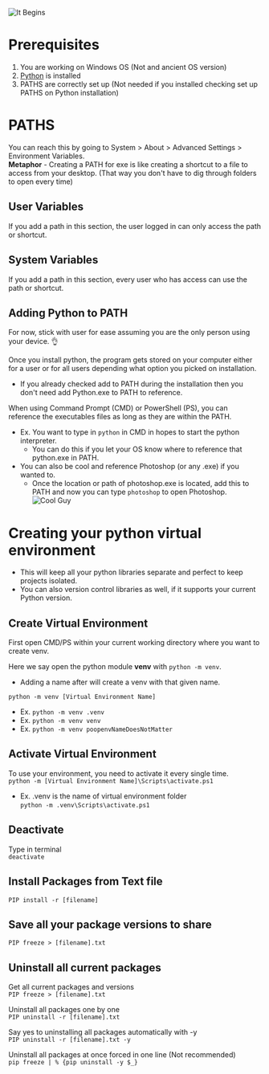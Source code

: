 ![It Begins](https://i.giphy.com/media/v1.Y2lkPTc5MGI3NjExb3d3N2ptNTg2ZjJ4djlxcHQwYnd2bHdkcGJmajBmYnI3a3J2a3ZtaSZlcD12MV9pbnRlcm5hbF9naWZfYnlfaWQmY3Q9Zw/zk0zTXQY5ukCs/giphy.gif)  

# Prerequisites
1. You are working on Windows OS (Not and ancient OS version)
2. [Python](https://python.org/) is installed
3. PATHS are correctly set up (Not needed if you installed checking set up PATHS on Python installation)

# PATHS
You can reach this by going to System > About > Advanced Settings > Environment Variables.  
**Metaphor** - Creating a PATH for exe is like creating a shortcut to a file to access from your desktop. (That way you don't have to dig through folders to open every time)  

## User Variables
If you add a path in this section, the user logged in can only access the path or shortcut.  

## System Variables
If you add a path in this section, every user who has access can use the path or shortcut.

## Adding Python to PATH
For now, stick with user for ease assuming you are the only person using your device. 👌  

Once you install python, the program gets stored on your computer either for a user or for all users depending what option you picked on installation.
- If you already checked add to PATH during the installation then you don't need add Python.exe to PATH to reference.

When using Command Prompt (CMD) or PowerShell (PS), you can reference the executables files as long as they are within the PATH.
- Ex. You want to type in ```python``` in CMD in hopes to start the python interpreter. 
    - You can do this if you let your OS know where to reference that python.exe in PATH.  
- You can also be cool and reference Photoshop (or any .exe) if you wanted to.  
    - Once the location or path of photoshop.exe is located, add this to PATH and now you can type ```photoshop``` to open Photoshop.  
    ![Cool Guy](https://i.giphy.com/media/v1.Y2lkPTc5MGI3NjExeHhud2Y4NnBkaWRpem9pOHlxemd0bWllMTd2NXBtcXQ3eDgyeWtzbiZlcD12MV9pbnRlcm5hbF9naWZfYnlfaWQmY3Q9Zw/xfD6mEBfQM3wk/giphy.gif)  


# Creating your python virtual environment
- This will keep all your python libraries separate and perfect to keep projects isolated. 
- You can also version control libraries as well, if it supports your current Python version.

## Create Virtual Environment 
First open CMD/PS within your current working directory where you want to create venv.  

Here we say open the python module **venv** with `python -m venv`.  
- Adding a name after will create a venv with that given name.  

`python -m venv [Virtual Environment Name]`  
- Ex. `python -m venv .venv`  
- Ex. `python -m venv venv`  
- Ex. `python -m venv poopenvNameDoesNotMatter`  

## Activate Virtual Environment
To use your environment, you need to activate it every single time.  
`python -m [Virtual Environment Name]\Scripts\activate.ps1`  

- Ex. .venv is the name of virtual environment folder    
`python -m .venv\Scripts\activate.ps1`  

## Deactivate
Type in terminal  
`deactivate`

## Install Packages from Text file
`PIP install -r [filename]`

## Save all your package versions to share
`PIP freeze > [filename].txt`

## Uninstall all current packages
Get all current packages and versions  
`PIP freeze > [filename].txt`  

Uninstall all packages one by one  
`PIP uninstall -r [filename].txt`  

Say yes to uninstalling all packages automatically with -y  
`PIP uninstall -r [filename].txt -y`

Uninstall all packages at once forced in one line (Not recommended)  
`pip freeze | % {pip uninstall -y $_}`